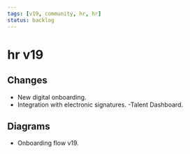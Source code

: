 ```yaml
---
tags: [v19, community, hr, hr]
status: backlog
---
```

# hr v19

## Changes
- New digital onboarding.
- Integration with electronic signatures.
-Talent Dashboard.

## Diagrams
- Onboarding flow v19.





